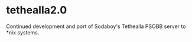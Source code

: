 tethealla2.0
============

Continued development and port of Sodaboy's Tethealla PSOBB server to *nix systems.
